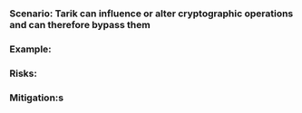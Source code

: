 ### Scenario: Tarik can influence or alter cryptographic operations and can therefore bypass them

### Example:

### Risks: 

### Mitigation:s